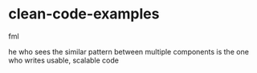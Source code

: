 # clean-code-examples
fml


he who sees the similar pattern between multiple components is the one who writes usable, scalable code
